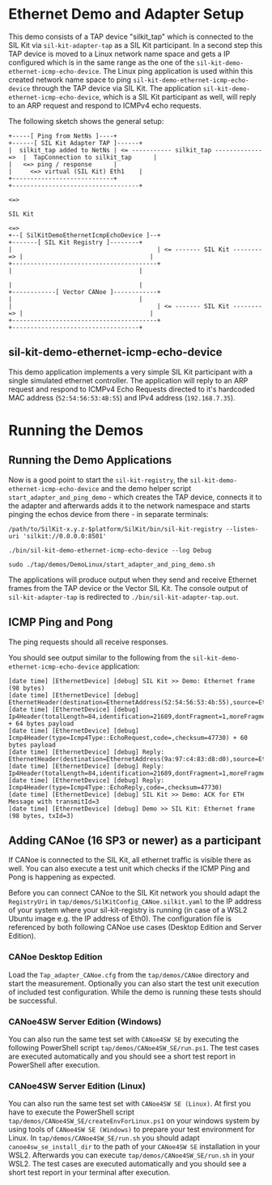 # Ethernet Demo and Adapter Setup
This demo consists of a TAP device "silkit_tap" which is connected to the SIL Kit via ``sil-kit-adapter-tap`` as a SIL Kit participant. In a second step this TAP device is moved to a Linux network name space and gets a IP configured which is in the same range as the one of the ``sil-kit-demo-ethernet-icmp-echo-device``. The Linux ping application is used within this created network name space to ping ``sil-kit-demo-ethernet-icmp-echo-device`` through the TAP device via SIL Kit. The application ``sil-kit-demo-ethernet-icmp-echo-device``, which is a SIL Kit participant as well, will reply to an ARP request and respond to ICMPv4 echo requests. 

The following sketch shows the general setup: 

    +-----[ Ping from NetNs ]----+                                               +------[ SIL Kit Adapter TAP ]------+
    |  silkit_tap added to NetNs | <= ----------- silkit_tap -------------   =>  |  TapConnection to silkit_tap      |
    |   <=> ping / response      |                                               |     <=> virtual (SIL Kit) Eth1    |
    +----------------------------+                                               +-----------------------------------+
                                                                                             <=>
                                                                                           SIL Kit
                                                                                             <=>                 
    +--[ SilKitDemoEthernetIcmpEchoDevice ]--+                                +-------[ SIL Kit Registry ]--------+
    |                                        | <= ------- SIL Kit -------- => |                                   |
    +----------------------------------------+                                |                                   |
                                                                              |                                   |
    +------------[ Vector CANoe ]------------+                                |                                   |
    |                                        | <= ------- SIL Kit -------- => |                                   |
    +----------------------------------------+                                +-----------------------------------+
  

## sil-kit-demo-ethernet-icmp-echo-device
This demo application implements a very simple SIL Kit participant with a single simulated ethernet controller.
The application will reply to an ARP request and respond to ICMPv4 Echo Requests directed to it's hardcoded MAC address
(``52:54:56:53:4B:55``) and IPv4 address (``192.168.7.35``).


# Running the Demos

## Running the Demo Applications

Now is a good point to start the ``sil-kit-registry``, the ``sil-kit-demo-ethernet-icmp-echo-device`` and the demo helper script ``start_adapter_and_ping_demo`` - which creates the TAP device, connects it to the adapter and afterwards adds it to the network namespace and starts pinging the echos device from there - in separate terminals:

    /path/to/SilKit-x.y.z-$platform/SilKit/bin/sil-kit-registry --listen-uri 'silkit://0.0.0.0:8501'
        
    ./bin/sil-kit-demo-ethernet-icmp-echo-device --log Debug

    sudo ./tap/demos/DemoLinux/start_adapter_and_ping_demo.sh
    
The applications will produce output when they send and receive Ethernet frames from the TAP device or the Vector SIL Kit. The console output of ``sil-kit-adapter-tap`` is redirected to ``./bin/sil-kit-adapter-tap.out``.

## ICMP Ping and Pong
The ping requests should all receive responses.
    
You should see output similar to the following from the ``sil-kit-demo-ethernet-icmp-echo-device`` application:

    [date time] [EthernetDevice] [debug] SIL Kit >> Demo: Ethernet frame (98 bytes)
    [date time] [EthernetDevice] [debug] EthernetHeader(destination=EthernetAddress(52:54:56:53:4b:55),source=EthernetAddress(9a:97:c4:83:d8:d0),etherType=EtherType::Ip4)
    [date time] [EthernetDevice] [debug] Ip4Header(totalLength=84,identification=21689,dontFragment=1,moreFragments=0,fragmentOffset=0,timeToLive=64,protocol=Ip4Protocol::ICMP,checksum=22138,sourceAddress=192.168.7.2,destinationAddress=192.168.7.35) + 64 bytes payload
    [date time] [EthernetDevice] [debug] Icmp4Header(type=Icmp4Type::EchoRequest,code=,checksum=47730) + 60 bytes payload
    [date time] [EthernetDevice] [debug] Reply: EthernetHeader(destination=EthernetAddress(9a:97:c4:83:d8:d0),source=EthernetAddress(52:54:56:53:4b:55),etherType=EtherType::Ip4)
    [date time] [EthernetDevice] [debug] Reply: Ip4Header(totalLength=84,identification=21689,dontFragment=1,moreFragments=0,fragmentOffset=0,timeToLive=64,protocol=Ip4Protocol::ICMP,checksum=22138,sourceAddress=192.168.7.35,destinationAddress=192.168.7.2)
    [date time] [EthernetDevice] [debug] Reply: Icmp4Header(type=Icmp4Type::EchoReply,code=,checksum=47730)
    [date time] [EthernetDevice] [debug] SIL Kit >> Demo: ACK for ETH Message with transmitId=3
    [date time] [EthernetDevice] [debug] Demo >> SIL Kit: Ethernet frame (98 bytes, txId=3)

## Adding CANoe (16 SP3 or newer) as a participant
If CANoe is connected to the SIL Kit, all ethernet traffic is visible there as well. You can also execute a test unit which checks if the ICMP Ping and Pong is happening as expected.

Before you can connect CANoe to the SIL Kit network you should adapt the ``RegistryUri`` in ``tap/demos/SilKitConfig_CANoe.silkit.yaml`` to the IP address of your system where your sil-kit-registry is running (in case of a WSL2 Ubuntu image e.g. the IP address of Eth0). The configuration file is referenced by both following CANoe use cases (Desktop Edition and Server Edition).

### CANoe Desktop Edition
Load the ``Tap_adapter_CANoe.cfg`` from the ``tap/demos/CANoe`` directory and start the measurement. Optionally you can also start the test unit execution of included test configuration. While the demo is running these tests should be successful.

### CANoe4SW Server Edition (Windows)
You can also run the same test set with ``CANoe4SW SE`` by executing the following PowerShell script ``tap/demos/CANoe4SW_SE/run.ps1``. The test cases are executed automatically and you should see a short test report in PowerShell after execution.

### CANoe4SW Server Edition (Linux)
You can also run the same test set with ``CANoe4SW SE (Linux)``. At first you have to execute the PowerShell script ``tap/demos/CANoe4SW_SE/createEnvForLinux.ps1`` on your windows system by using tools of ``CANoe4SW SE (Windows)`` to prepare your test environment for Linux. In ``tap/demos/CANoe4SW_SE/run.sh`` you should adapt ``canoe4sw_se_install_dir`` to the path of your ``CANoe4SW SE`` installation in your WSL2. Afterwards you can execute ``tap/demos/CANoe4SW_SE/run.sh`` in your WSL2. The test cases are executed automatically and you should see a short test report in your terminal after execution.
